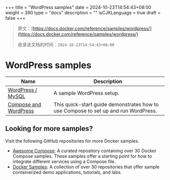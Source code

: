 +++
title = "WordPress samples"
date = 2024-10-23T14:54:43+08:00
weight = 390
type = "docs"
description = ""
isCJKLanguage = true
draft = false
+++

> 原文：[https://docs.docker.com/reference/samples/wordpress/](https://docs.docker.com/reference/samples/wordpress/)
>
> 收录该文档的时间：`2024-10-23T14:54:43+08:00`

# WordPress samples

| Name                                                         | Description                                                  |
| ------------------------------------------------------------ | ------------------------------------------------------------ |
| [WordPress / MySQL](https://github.com/docker/awesome-compose/tree/master/wordpress-mysql) | A sample WordPress setup.                                    |
| [Compose and WordPress](https://github.com/docker/awesome-compose/tree/master/official-documentation-samples/wordpress/) | This quick-start guide demonstrates how to use Compose to set up and run WordPress. |

## Looking for more samples?

Visit the following GitHub repositories for more Docker samples.

- [Awesome Compose](https://github.com/docker/awesome-compose): A curated repository containing over 30 Docker Compose samples. These samples offer a starting point for how to integrate different services using a Compose file.
- [Docker Samples](https://github.com/dockersamples?q=&type=all&language=&sort=stargazers): A collection of over 30 repositories that offer sample containerized demo applications, tutorials, and labs.
